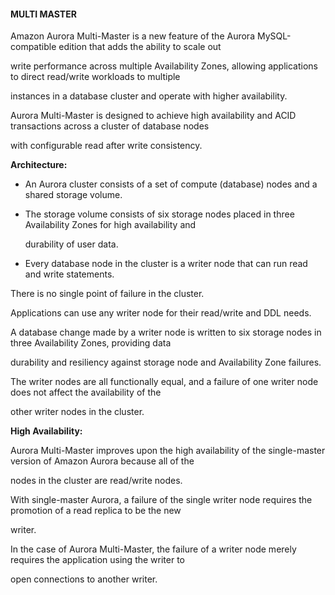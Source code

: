 #### MULTI MASTER


Amazon Aurora Multi-Master is a new feature of the Aurora MySQL-compatible edition that adds the ability to scale out

write performance across multiple Availability Zones, allowing applications to direct read/write workloads to multiple

instances in a database cluster and operate with higher availability.


Aurora Multi-Master is designed to achieve high availability and ACID transactions across a cluster of database nodes

with configurable read after write consistency.


**Architecture:**


- An Aurora cluster consists of a set of compute (database) nodes and a shared storage volume.

- The storage volume consists of six storage nodes placed in three Availability Zones for high availability and

  durability of user data.

- Every database node in the cluster is a writer node that can run read and write statements.


There is no single point of failure in the cluster.


Applications can use any writer node for their read/write and DDL needs.


A database change made by a writer node is written to six storage nodes in three Availability Zones, providing data

durability and resiliency against storage node and Availability Zone failures.


The writer nodes are all functionally equal, and a failure of one writer node does not affect the availability of the

other writer nodes in the cluster.


**High Availability:**


Aurora Multi-Master improves upon the high availability of the single-master version of Amazon Aurora because all of the

nodes in the cluster are read/write nodes.


With single-master Aurora, a failure of the single writer node requires the promotion of a read replica to be the new

writer.


In the case of Aurora Multi-Master, the failure of a writer node merely requires the application using the writer to

open connections to another writer.

